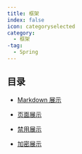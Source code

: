 ```yaml
---
title: 框架
index: false
icon: categoryselected
category:
  - 框架
-tag:
  - Spring
---
```


## 目录

- [Markdown 展示](markdown.md)

- [页面展示](page.md)

- [禁用展示](disable.md)

- [加密展示](encrypt.md)
